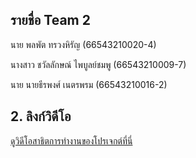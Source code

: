 ## รายชื่อ Team 2 
 นาย พลพัต ทรวงหิรัญ (66543210020-4)

 นางสาว ชวัลลักษณ์ ไพบูลย์ชมพู (66543210009-7)

 นาย นายธีรพงศ์ เนตรพรม (66543210016-2)

## 2. ลิงก์วิดีโอ  
[ดูวิดีโอสาธิตการทำงานของโปรเจกต์ที่นี่](https://drive.google.com/drive/folders/19-dvK3k_nAwfESTwLnuoeh057kbp9d5j?usp=sharing)
